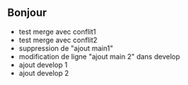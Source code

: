 ## Bonjour
* test merge avec conflit1
* test merge avec conflit2
* suppression de "ajout main1"
* modification de ligne "ajout main 2" dans develop
* ajout develop 1
* ajout develop 2

